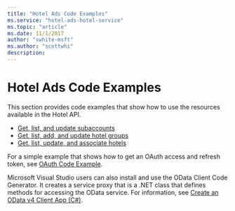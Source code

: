 ```yaml
---
title: "Hotel Ads Code Examples"
ms.service: "hotel-ads-hotel-service"
ms.topic: "article"
ms.date: 11/1/2017
author: "swhite-msft"
ms.author: "scottwhi"
description: 
---
```

# Hotel Ads Code Examples
This section provides code examples that show how to use the resources available in the Hotel API.

* [Get, list, and update subaccounts](../hotel-service/code-example-subaccount.md)
* [Get, list, add, and update hotel groups](../hotel-service/code-example-hotel-group.md)
* [Get, list, update, and associate hotels](../hotel-service/code-example-hotel.md)

For a simple example that shows how to get an OAuth access and refresh token, see [OAuth Code Example](../hotel-service/code-example-oauth.md).

Microsoft Visual Studio users can also install and use the OData Client Code Generator. It creates a service proxy that is a .NET class that defines methods for accessing the OData service. For information, see [Create an OData v4 Client App (C#)](https://docs.microsoft.com/aspnet/web-api/overview/odata-support-in-aspnet-web-api/odata-v4/create-an-odata-v4-client-app).
